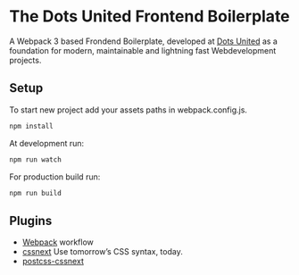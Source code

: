 The Dots United Frontend Boilerplate
===
A Webpack 3 based Frondend Boilerplate, developed at
[Dots United](https://dotsunited.de/) as a foundation for modern, maintainable
and lightning fast Webdevelopment projects.

Setup
---
To start new project add your assets paths in webpack.config.js.

```bash
npm install
```
At development run:
```bash
npm run watch
```
For production build run:
```bash
npm run build
```

Plugins
---

* [Webpack](https://github.com/webpack/webpack) workflow
* [cssnext](http://cssnext.io/) Use tomorrow’s CSS syntax, today.
* [postcss-cssnext](https://github.com/MoOx/postcss-cssnext)
